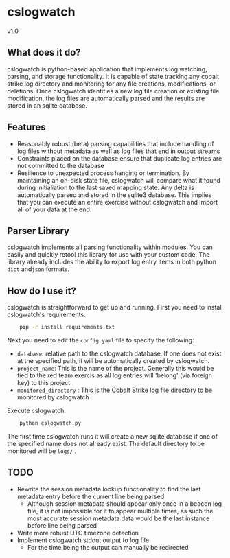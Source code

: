 # cslogwatch

v1.0

## What does it do?
cslogwatch is python-based application that implements log watching, parsing, and storage functionality. It is capable of state tracking any cobalt strike log directory and monitoring for any file creations, modifications, or deletions. Once cslogwatch identifies a new log file creation or existing file modification, the log files are automatically parsed and the results are stored in an sqlite database. 

## Features
- Reasonably robust (beta) parsing capabilities that include handling of log files without metadata as well as log files that end in output streams
- Constraints placed on the database ensure that duplicate log entries are not committed to the database
- Resilience to unexpected process hanging or termination. By maintaining an on-disk state file, cslogwatch will compare what it found during initialiation to the last saved mapping state. Any delta is automatically parsed and stored in the sqlite3 database. This implies that you can execute an entire exercise without cslogwatch and import all of your data at the end.

## Parser Library
cslogwatch implements all parsing functionality within modules. You can easily and quickly retool this library for use with your custom code. The library already includes the ability to export log entry items in both python `dict` and`json` formats.

## How do I use it?
cslogwatch is straightforward to get up and running. First you need to install cslogwatch's requirements:

```bash
	pip -r install requirements.txt
```

Next you need to edit the `config.yaml` file to specify the following:
- `database`: relative path to the cslogwatch database. If one does not exist at the specified path, it will be automatically created by cslogwatch.
- `project_name`: This is the name of the project. Generally this would be tied to the red team exercis as all log entries will 'belong' (via foreign key) to this project
- `monitored_directory` : This is the Cobalt Strike log file directory to be monitored by cslogwatch

Execute cslogwatch:

```bash
	python cslogwatch.py
```

The first time cslogwatch runs it will create a new sqlite database if one of the specified name does not already exist. The default directory to be monitored will be `logs/` .

## TODO

- Rewrite the session metadata lookup functionality to find the last metadata entry before the current line being parsed
  - Although session metadata should appear only once in a beacon log file, it is not impossible for it to appear multiple times, as such the most accurate session metadata data would be the last instance before line being parsed
- Write more robust UTC timezone detection 
- Implement cslogwatch stdout output to log file
  - For the time being the output can manually be redirected 
